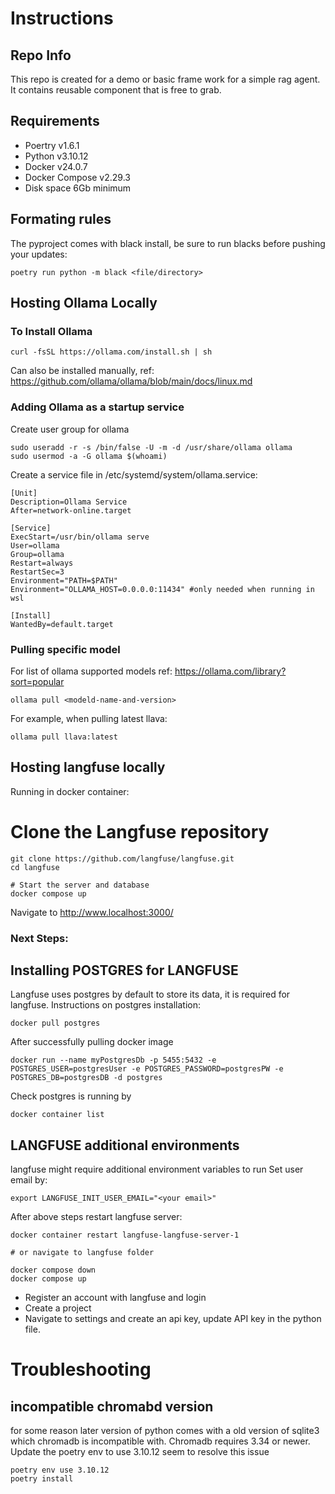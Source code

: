 # Instructions

## Repo Info
This repo is created for a demo or basic frame work for a simple rag agent.
It contains reusable component that is free to grab. 

## Requirements
- Poertry v1.6.1
- Python v3.10.12
- Docker v24.0.7
- Docker Compose v2.29.3
- Disk space 6Gb minimum

## Formating rules
The pyproject comes with black install, be sure to run blacks before pushing your updates:
```
poetry run python -m black <file/directory>
```

## Hosting Ollama Locally
### To Install Ollama
```
curl -fsSL https://ollama.com/install.sh | sh
```
Can also be installed manually, ref: https://github.com/ollama/ollama/blob/main/docs/linux.md

### Adding Ollama as a startup service
Create user group for ollama
```
sudo useradd -r -s /bin/false -U -m -d /usr/share/ollama ollama
sudo usermod -a -G ollama $(whoami)
```
Create a service file in /etc/systemd/system/ollama.service:
```
[Unit]
Description=Ollama Service
After=network-online.target

[Service]
ExecStart=/usr/bin/ollama serve
User=ollama
Group=ollama
Restart=always
RestartSec=3
Environment="PATH=$PATH"
Environment="OLLAMA_HOST=0.0.0.0:11434" #only needed when running in wsl

[Install]
WantedBy=default.target
```

### Pulling specific model
For list of ollama supported models ref: https://ollama.com/library?sort=popular
```
ollama pull <modeld-name-and-version>
```
For example, when pulling latest llava:
```
ollama pull llava:latest
```

## Hosting langfuse locally

Running in docker container:
# Clone the Langfuse repository
```
git clone https://github.com/langfuse/langfuse.git
cd langfuse

# Start the server and database
docker compose up
```
Navigate to http://www.localhost:3000/

### Next Steps:
## Installing POSTGRES for LANGFUSE
Langfuse uses postgres by default to store its data, it is required for langfuse.
Instructions on postgres installation:
```
docker pull postgres
```
After successfully pulling docker image
```
docker run --name myPostgresDb -p 5455:5432 -e POSTGRES_USER=postgresUser -e POSTGRES_PASSWORD=postgresPW -e POSTGRES_DB=postgresDB -d postgres
```
Check postgres is running by
```
docker container list
```

## LANGFUSE additional environments
langfuse might require additional environment variables to run
Set user email by:
```
export LANGFUSE_INIT_USER_EMAIL="<your email>"
```

After above steps restart langfuse server:
```
docker container restart langfuse-langfuse-server-1

# or navigate to langfuse folder 

docker compose down
docker compose up
```
- Register an account with langfuse and login
- Create a project
- Navigate to settings and create an api key, update API key in the python file. 

# Troubleshooting
## incompatible chromabd version
for some reason later version of python comes with a old version of sqlite3 which chromadb is incompatible with. 
Chromadb requires 3.34 or newer. Update the poetry env to use 3.10.12 seem to resolve this issue
```
poetry env use 3.10.12
poetry install
```
